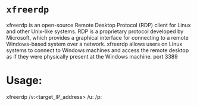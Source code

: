 # `xfreerdp`

xfreerdp is an open-source Remote Desktop Protocol (RDP) client for Linux and other Unix-like systems. RDP is a proprietary protocol developed by Microsoft, which provides a graphical interface for connecting to a remote Windows-based system over a network. xfreerdp allows users on Linux systems to connect to Windows machines and access the remote desktop as if they were physically present at the Windows machine. port 3389

# Usage:

xfreerdp /v:<target_IP_address> /u:<username> /p:<password>
